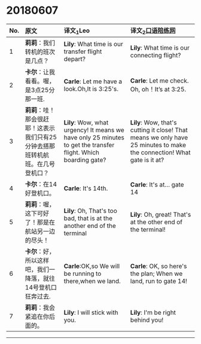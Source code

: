 20180607
=========

| No.| 原文 | 译文<sub>1</sub>Leo | 译文<sub>2</sub>[口语陪练网](www.oralpractice.com) |
|:---|:---|:---|:---|
| 1 | **莉莉**：我们转机的班次是几点？|**Lily**: What time is our transfer flight depart?|**Lily**: What time is our connecting flight?  |
| 2 | **卡尔**：让我看看。喔，是3点25分那一班. | **Carle**: Let me have a look.Oh,It is 3:25's.| **Carle**: Let me check. Oh, oh！It’s at 3:25.  | |
| 3 | **莉莉**：哇！那会很赶耶！这表示我们只有25分钟去搭那班转机航班。在几号登机口？| **Lily**:  Wow, what urgency! It means we have only 25 minutes to get the transfer flight. Which boarding gate?|**Lily**: Wow, that's cutting it close! That means we only have 25 minutes to make the connection! What gate is it at? |
| 4 | **卡尔**：在14好登机口。 |**Carle**: It's 14th.| **Carle**: It's at… gate 14|
| 5 | **莉莉**：喔，这下可好了！那是在航站另一边的尽头！ |**Lily**: Oh, That's too bad, that is at the another end of the terminal |**Lily**: Oh, great! That's at the other end of the terminal! |
| 6 | **卡尔**：好，所以这样吧，我们一降落，就往14号登机口狂奔过去.|**Carle**:OK,so We will be running to there,when we land.  |**Carle**: OK, so here's the plan; When we land, run to gate 14!|
| 7 | **莉莉**：我会紧追在你后面的。|**Lily**: I will stick with you.  |**Lily**: I'm be right behind you! |

***
